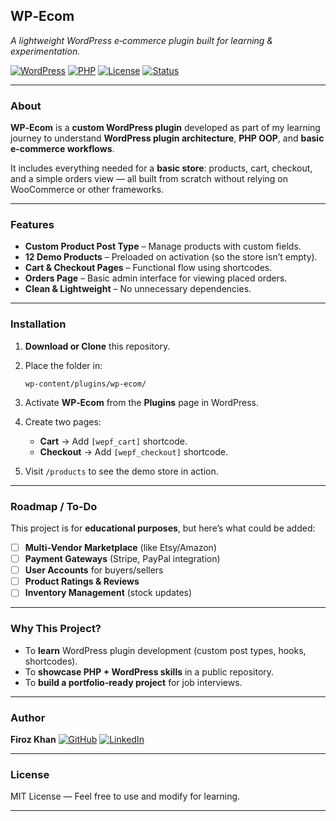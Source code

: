 
## **WP‑Ecom**

*A lightweight WordPress e‑commerce plugin built for learning & experimentation.*

[![WordPress](https://img.shields.io/badge/Platform-WordPress-blue)](https://wordpress.org)
[![PHP](https://img.shields.io/badge/Built%20With-PHP%207.4%2B-orange)](https://www.php.net/)
[![License](https://img.shields.io/badge/License-MIT-green.svg)](LICENSE)
[![Status](https://img.shields.io/badge/Status-Learning%20Project-yellow)]()

---

### **About**

**WP‑Ecom** is a **custom WordPress plugin** developed as part of my learning journey to understand **WordPress plugin architecture**, **PHP OOP**, and **basic e‑commerce workflows**.

It includes everything needed for a **basic store**: products, cart, checkout, and a simple orders view — all built from scratch without relying on WooCommerce or other frameworks.

---

### **Features**

* **Custom Product Post Type** – Manage products with custom fields.
* **12 Demo Products** – Preloaded on activation (so the store isn’t empty).
* **Cart & Checkout Pages** – Functional flow using shortcodes.
* **Orders Page** – Basic admin interface for viewing placed orders.
* **Clean & Lightweight** – No unnecessary dependencies.

---

### **Installation**

1. **Download or Clone** this repository.
2. Place the folder in:

   ```
   wp-content/plugins/wp-ecom/
   ```
3. Activate **WP‑Ecom** from the **Plugins** page in WordPress.
4. Create two pages:

   * **Cart** → Add `[wepf_cart]` shortcode.
   * **Checkout** → Add `[wepf_checkout]` shortcode.
5. Visit `/products` to see the demo store in action.

---

### **Roadmap / To‑Do**

This project is for **educational purposes**, but here’s what could be added:

* [ ] **Multi‑Vendor Marketplace** (like Etsy/Amazon)
* [ ] **Payment Gateways** (Stripe, PayPal integration)
* [ ] **User Accounts** for buyers/sellers
* [ ] **Product Ratings & Reviews**
* [ ] **Inventory Management** (stock updates)

---

### **Why This Project?**

* To **learn** WordPress plugin development (custom post types, hooks, shortcodes).
* To **showcase PHP + WordPress skills** in a public repository.
* To **build a portfolio‑ready project** for job interviews.

---

### **Author**

**Firoz Khan**
[![GitHub](https://img.shields.io/badge/GitHub-firozzorif-black?logo=github)](https://github.com/firozzorif)
[![LinkedIn](https://img.shields.io/badge/LinkedIn-firozzorif-blue?logo=linkedin)](https://linkedin.com/in/firozzorif)

---

### **License**

MIT License — Feel free to use and modify for learning.

---

